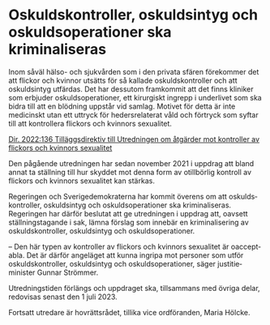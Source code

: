 # Oskuldskontroller, oskuldsintyg och oskuldsoperationer ska kriminaliseras

Inom såväl hälso\- och sjuk­vården som i den privata sfären förekommer det att flickor och kvinnor utsätts för så kallade oskulds­kontroller och att oskulds­intyg utfärdas. Det har dess­utom fram­kommit att det finns kliniker som erbjuder oskulds­operationer, ett kirurgiskt ingrepp i under­livet som ska bidra till att en blöd­ning uppstår vid samlag. Motivet för detta är inte medicinskt utan ett uttryck för heders­relaterat våld och förtryck som syftar till att kon­trollera flickors och kvinnors sexualitet.

[Dir. 2022:136 Tilläggs­direktiv till Utred­ningen om åtgärder mot kontroller av flickors och kvinnors sexualitet](/rattsliga-dokument/kommittedirektiv/2022/11/dir.-2022136 "Dir. 2022:136")

Den pågående utred­ningen har sedan november 2021 i uppdrag att bland annat ta ställning till hur skyddet mot denna form av otillbörlig kontroll av flickors och kvinnors sexualitet kan stärkas.

Regeringen och Sverige­demo­kraterna har kommit överens om att oskulds­kontroller, oskulds­intyg och oskulds­opera­tioner ska kriminali­seras. Regeringen har därför beslutat att ge utred­ningen i uppdrag att, oavsett ställ­nings­tagande i sak, lämna förslag som inne­bär en kriminali­sering av oskulds­kontroller, oskulds­intyg och oskulds­operationer.

– Den här typen av kontroller av flickors och kvinnors sexualitet är oaccept­abla. Det är därför angeläget att kunna ingripa mot personer som utför oskulds­kontroller, oskulds­intyg och oskulds­operationer, säger justitie­minister Gunnar Strömmer.

Utredningstiden förlängs och uppdraget ska, tillsam­mans med övriga delar, redo­visas senast den 1 juli 2023\.

Fortsatt utredare är hov­rätts­rådet, tillika vice ordföranden, Maria Hölcke.
